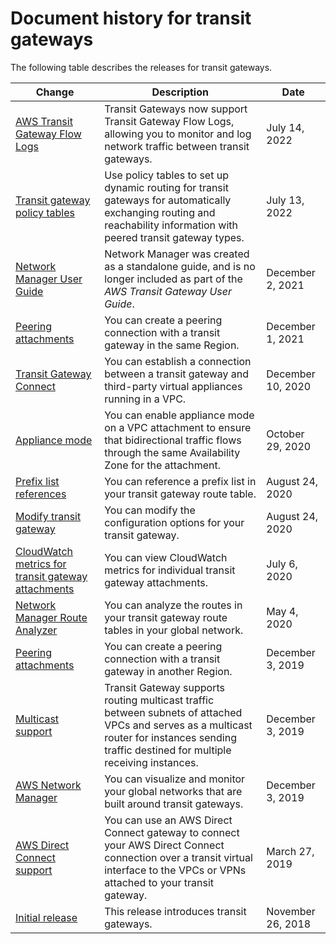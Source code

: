 # Document history for transit gateways<a name="doc-history"></a>

The following table describes the releases for transit gateways\.

| Change | Description | Date | 
| --- |--- |--- |
| [AWS Transit Gateway Flow Logs](https://docs.aws.amazon.com/vpc/latest/tgw/logging-tgws.html) | Transit Gateways now support Transit Gateway Flow Logs, allowing you to monitor and log network traffic between transit gateways\. | July 14, 2022 | 
| [Transit gateway policy tables](https://docs.aws.amazon.com/vpc/latest/tgw/tgw-policy-tables.html) | Use policy tables to set up dynamic routing for transit gateways for automatically exchanging routing and reachability information with peered transit gateway types\. | July 13, 2022 | 
| [Network Manager User Guide](https://docs.aws.amazon.com/vpc/latest/tgwnm/what-is-network-manager.html) | Network Manager was created as a standalone guide, and is no longer included as part of the *AWS Transit Gateway User Guide*\. | December 2, 2021 | 
| [Peering attachments](https://docs.aws.amazon.com/vpc/latest/tgw/tgw-peering.html) | You can create a peering connection with a transit gateway in the same Region\. | December 1, 2021 | 
| [Transit Gateway Connect](https://docs.aws.amazon.com/vpc/latest/tgw/tgw-connect.html) | You can establish a connection between a transit gateway and third\-party virtual appliances running in a VPC\. | December 10, 2020 | 
| [Appliance mode](https://docs.aws.amazon.com/vpc/latest/tgw/transit-gateway-appliance-scenario.html) | You can enable appliance mode on a VPC attachment to ensure that bidirectional traffic flows through the same Availability Zone for the attachment\. | October 29, 2020 | 
| [Prefix list references](https://docs.aws.amazon.com/vpc/latest/tgw/tgw-prefix-lists.html) | You can reference a prefix list in your transit gateway route table\. | August 24, 2020 | 
| [Modify transit gateway](https://docs.aws.amazon.com/vpc/latest/tgw/tgw-transit-gateways.html#tgw-modifying) | You can modify the configuration options for your transit gateway\. | August 24, 2020 | 
| [CloudWatch metrics for transit gateway attachments](https://docs.aws.amazon.com/vpc/latest/tgw/transit-gateway-cloudwatch-metrics.html#transit-gateway-attachment-metrics) | You can view CloudWatch metrics for individual transit gateway attachments\. | July 6, 2020 | 
| [Network Manager Route Analyzer](https://docs.aws.amazon.com/vpc/latest/tgw/route-analyzer.html) | You can analyze the routes in your transit gateway route tables in your global network\. | May 4, 2020 | 
| [Peering attachments](https://docs.aws.amazon.com/vpc/latest/tgw/tgw-peering.html) | You can create a peering connection with a transit gateway in another Region\. | December 3, 2019 | 
| [Multicast support](https://docs.aws.amazon.com/vpc/latest/tgw/tgw-multicast-overview.html) | Transit Gateway supports routing multicast traffic between subnets of attached VPCs and serves as a multicast router for instances sending traffic destined for multiple receiving instances\. | December 3, 2019 | 
| [AWS Network Manager](https://docs.aws.amazon.com/vpc/latest/tgw/what-is-network-manager.html) | You can visualize and monitor your global networks that are built around transit gateways\. | December 3, 2019 | 
| [AWS Direct Connect support](https://docs.aws.amazon.com/vpc/latest/tgw/tgw-dcg-attachments.html) | You can use an AWS Direct Connect gateway to connect your AWS Direct Connect connection over a transit virtual interface to the VPCs or VPNs attached to your transit gateway\. | March 27, 2019 | 
| [Initial release](#doc-history) | This release introduces transit gateways\. | November 26, 2018 | 